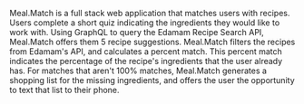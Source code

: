 Meal.Match is a full stack web application that matches users with recipes. Users complete a short quiz indicating the ingredients they would like to work with. Using GraphQL to query the Edamam Recipe Search API, Meal.Match offers them 5 recipe suggestions. Meal.Match filters the recipes from Edamam's API, and calculates a percent match. This percent match indicates the percentage of the recipe's ingredients that the user already has. For matches that aren't 100% matches, Meal.Match generates a shopping list for the missing ingredients, and offers the user the opportunity to text that list to their phone.
